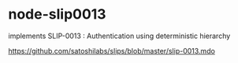 # node-slip0013
implements  SLIP-0013 : Authentication using deterministic hierarchy

https://github.com/satoshilabs/slips/blob/master/slip-0013.mdo




